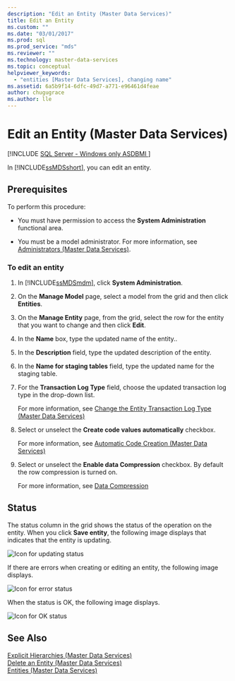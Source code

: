 ```yaml
---
description: "Edit an Entity (Master Data Services)"
title: Edit an Entity
ms.custom: ""
ms.date: "03/01/2017"
ms.prod: sql
ms.prod_service: "mds"
ms.reviewer: ""
ms.technology: master-data-services
ms.topic: conceptual
helpviewer_keywords: 
  - "entities [Master Data Services], changing name"
ms.assetid: 6a5b9f14-6dfc-49d7-a771-e96461d4feae
author: chugugrace 
ms.author: lle
---
```

# Edit an Entity (Master Data Services)

[!INCLUDE [SQL Server - Windows only ASDBMI  ](../includes/applies-to-version/sql-windows-only-asdbmi.md)]

  In [!INCLUDE[ssMDSshort](../includes/ssmdsshort-md.md)], you can edit an entity.  
  
## Prerequisites  
 To perform this procedure:  
  
-   You must have permission to access the **System Administration** functional area.  
  
-   You must be a model administrator. For more information, see [Administrators &#40;Master Data Services&#41;](../master-data-services/administrators-master-data-services.md).  
  
### To edit an entity  
  
1.  In [!INCLUDE[ssMDSmdm](../includes/ssmdsmdm-md.md)], click **System Administration**.  
  
2.  On the **Manage Model** page, select a model from the grid and then click **Entities**.  
  
3.  On the **Manage Entity** page, from the grid, select the row for the entity that you want to change and then click **Edit**.  
  
4.  In the **Name** box, type the updated name of the entity..  
  
5.  In the **Description** field, type the updated description of the entity.  
  
6.  In the **Name for staging tables** field, type the updated name for the staging table.  
  
7.  For the **Transaction Log Type** field, choose the updated transaction log type in the drop-down list.  
  
     For more information, see [Change the Entity Transaction Log Type &#40;Master Data Services&#41;](../master-data-services/change-the-entity-transaction-log-type-master-data-services.md)  
  
8.  Select or unselect the **Create code values automatically** checkbox.  
  
     For more information, see [Automatic Code Creation &#40;Master Data Services&#41;](../master-data-services/automatic-code-creation-master-data-services.md)  
  
9. Select or unselect the **Enable data Compression** checkbox. By default the row compression is turned on.  
  
     For more information, see [Data Compression](../relational-databases/data-compression/data-compression.md)  
  
## Status  
 The status column in the grid shows the status of the operation on the entity. When you click **Save entity**, the following image displays that indicates that the entity is updating.  
  
 ![Icon for updating status](../master-data-services/media/mds-statusicon-updating.png "Icon for updating status")  
  
 If there are errors when creating or editing an entity, the following image displays.  
  
 ![Icon for error status](../master-data-services/media/mds-statusicon-error.png "Icon for error status")  
  
 When the status is OK, the following image displays.  
  
 ![Icon for OK status](../master-data-services/media/mds-statusicon-ok.png "Icon for OK status")  
  
## See Also  
 [Explicit Hierarchies &#40;Master Data Services&#41;](../master-data-services/explicit-hierarchies-master-data-services.md)   
 [Delete an Entity &#40;Master Data Services&#41;](../master-data-services/delete-an-entity-master-data-services.md)   
 [Entities &#40;Master Data Services&#41;](../master-data-services/entities-master-data-services.md)  
  
  

